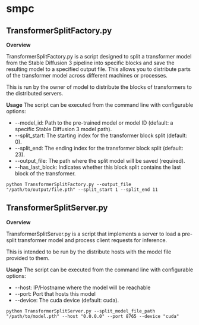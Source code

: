# smpc

## TransformerSplitFactory.py
**Overview**

TransformerSplitFactory.py is a script designed to split a transformer model from the Stable Diffusion 3 pipeline into specific blocks and save the resulting model to a specified output file. This allows you to distribute parts of the transformer model across different machines or processes.

This is run by the owner of model to distribute the blocks of transformers to the distributed servers.

**Usage**
The script can be executed from the command line with configurable options:

- --model_id: Path to the pre-trained model or model ID (default: a specific Stable Diffusion 3 model path).
- --split_start: The starting index for the transformer block split (default: 0).
- --split_end: The ending index for the transformer block split (default: 23).
- --output_file: The path where the split model will be saved (required).
- --has_last_block: Indicates whether this block split contains the last block of the transformer.

`python TransformerSplitFactory.py --output_file "/path/to/output/file.pth" --split_start 1 --split_end 11`


## TransformerSplitServer.py
**Overview**

TransformerSplitServer.py is a script that implements a server to load a pre-split transformer model and process client requests for inference. 

This is intended to be run by the distribute hosts with the model file provided to them.


**Usage**
The script can be executed from the command line with configurable options:
- --host: IP/Hostname where the model will be reachable
- --port: Port that hosts this model
- --device: The cuda device (default: cuda).


`python TransformerSplitServer.py --split_model_file_path "/path/to/model.pth" --host "0.0.0.0" --port 8765 --device "cuda"`
